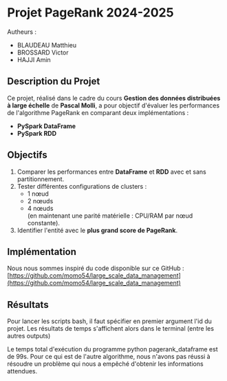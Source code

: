 # Projet PageRank 2024-2025

Autheurs :
- BLAUDEAU Matthieu
- BROSSARD Victor
- HAJJI Amin

## Description du Projet
Ce projet, réalisé dans le cadre du cours **Gestion des données distribuées à large échelle** de **Pascal Molli**, a pour objectif d'évaluer les performances de l'algorithme PageRank en comparant deux implémentations :
- **PySpark DataFrame**
- **PySpark RDD**

## Objectifs
1. Comparer les performances entre **DataFrame** et **RDD** avec et sans partitionnement.
2. Tester différentes configurations de clusters :
   - 1 nœud
   - 2 nœuds
   - 4 nœuds  
   (en maintenant une parité matérielle : CPU/RAM par nœud constante).
3. Identifier l'entité avec le **plus grand score de PageRank**.

## Implémentation
Nous nous sommes inspiré du code disponible sur ce GitHub :  
[https://github.com/momo54/large_scale_data_management](https://github.com/momo54/large_scale_data_management)

## Résultats

Pour lancer les scripts bash, il faut spécifier en premier argument l'id du projet. Les résultats de temps s'affichent alors dans le terminal (entre les autres outputs)

Le temps total d'exécution du programme python pagerank_dataframe est de 99s.
Pour ce qui est de l'autre algorithme, nous n'avons pas réussi à résoudre un problème qui nous a empêché d'obtenir les informations attendues.